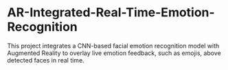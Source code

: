 # AR-Integrated-Real-Time-Emotion-Recognition
This project integrates a CNN-based facial emotion recognition model with Augmented Reality to overlay live emotion feedback, such as emojis, above detected faces in real time.
